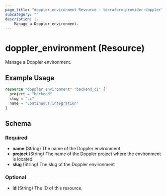 ```yaml
---
page_title: "doppler_environment Resource - terraform-provider-doppler"
subcategory: ""
description: |-
	Manage a Doppler environment.
---
```


# doppler_environment (Resource)

Manage a Doppler environment.

## Example Usage

```terraform
resource "doppler_environment" "backend_ci" {
  project = "backend"
  slug = "ci"
  name = "Continuous Integration"
}
```

<!-- schema generated by tfplugindocs -->
## Schema

### Required

- **name** (String) The name of the Doppler environment
- **project** (String) The name of the Doppler project where the environment is located
- **slug** (String) The slug of the Doppler environment

### Optional

- **id** (String) The ID of this resource.
